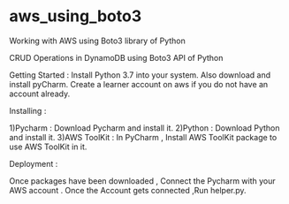 # aws_using_boto3
Working with AWS using Boto3 library of Python

CRUD Operations in DynamoDB using Boto3 API of Python


Getting Started : Install Python 3.7 into your system. Also download and install pyCharm. Create a learner account on aws if you do not have an account already.

Installing :

1)Pycharm : Download Pycharm and install it. 2)Python : Download Python and install it.  3)AWS ToolKit : In PyCharm , Install AWS ToolKit package to use AWS ToolKit in it.

Deployment :

Once packages have been downloaded , Connect the Pycharm with your AWS account . Once the Account gets connected ,Run helper.py.

